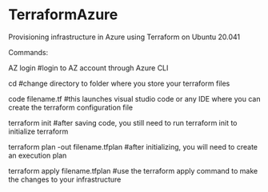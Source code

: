 # TerraformAzure

Provisioning infrastructure in Azure using Terraform on Ubuntu 20.041

Commands: 

AZ login #login to AZ account through Azure CLI

cd #change directory to folder where you store your terraform files 

code filename.tf #this launches visual studio code or any IDE where you can create the terraform configuration file 

terraform init #after saving code, you still need to run terraform init to initialize terraform 

terraform plan -out filename.tfplan #after initializing, you will need to create an execution plan 

terraform apply filename.tfplan #use the terraform apply command to make the changes to your infrastructure 



